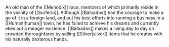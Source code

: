 An old man of the <span class="races">[[Menodix]]</span> race, members of which primarily reside in the vicinity of <span class="political-bodies-places">[[Surferio]]</span>.
Although <span class="people">[[Balbados]]</span> had the courage to make a go of it in a foreign land, and put his best efforts into running a business in a <span class="races">[[Human|human]]</span> town, he has failed to achieve his dreams and currently ekes out a meager existence.  <span class="people">[[Balbados]]</span> makes a living day to day on crowded thoroughfares by selling <span class="miscellaneous">[[Silver|silver]]</span> items that he creates with his naturally dexterous hands.